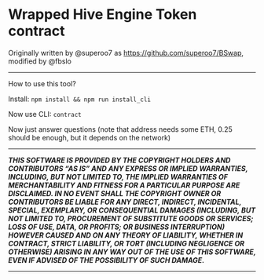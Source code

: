 # Wrapped Hive Engine Token contract

Originally written by @superoo7 as https://github.com/superoo7/BSwap, modified by @fbslo

---

How to use this tool?

Install: `npm install && npm run install_cli`

Now use CLI: `contract`

Now just answer questions (note that address needs some ETH, 0.25 should be enough, but it depends on the network)

---

***THIS SOFTWARE IS PROVIDED BY THE COPYRIGHT HOLDERS AND CONTRIBUTORS “AS IS” AND ANY EXPRESS OR IMPLIED WARRANTIES, INCLUDING, BUT NOT LIMITED TO, THE IMPLIED WARRANTIES OF MERCHANTABILITY AND FITNESS FOR A PARTICULAR PURPOSE ARE DISCLAIMED. IN NO EVENT SHALL THE COPYRIGHT OWNER OR CONTRIBUTORS BE LIABLE FOR ANY DIRECT, INDIRECT, INCIDENTAL, SPECIAL, EXEMPLARY, OR CONSEQUENTIAL DAMAGES (INCLUDING, BUT NOT LIMITED TO, PROCUREMENT OF SUBSTITUTE GOODS OR SERVICES; LOSS OF USE, DATA, OR PROFITS; OR BUSINESS INTERRUPTION) HOWEVER CAUSED AND ON ANY THEORY OF LIABILITY, WHETHER IN CONTRACT, STRICT LIABILITY, OR TORT (INCLUDING NEGLIGENCE OR OTHERWISE) ARISING IN ANY WAY OUT OF THE USE OF THIS SOFTWARE, EVEN IF ADVISED OF THE POSSIBILITY OF SUCH DAMAGE.***

---

